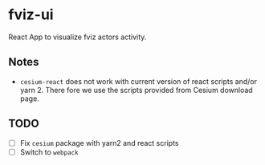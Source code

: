# fviz-ui

React App to visualize fviz actors activity.

## Notes

- `cesium-react` does not work with current version of react scripts and/or yarn 2.
  There fore we use the scripts provided from Cesium download page.


## TODO
- [ ] Fix `cesium` package with yarn2 and react scripts
- [ ] Switch to `webpack`
